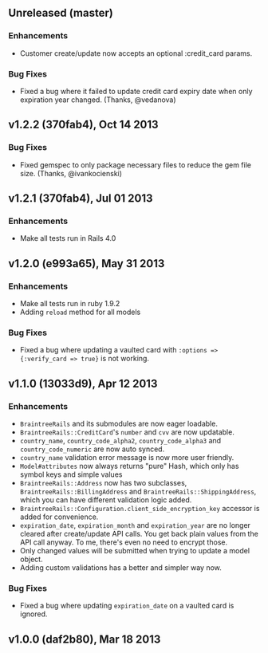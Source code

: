 ## Unreleased (master)
### Enhancements
  * Customer create/update now accepts an optional :credit_card params.

### Bug Fixes
  * Fixed a bug where it failed to update credit card expiry date when only expiration year changed. (Thanks, @vedanova)
  
## v1.2.2 (370fab4), Oct 14 2013
### Bug Fixes
  * Fixed gemspec to only package necessary files to reduce the gem file size. (Thanks, @ivankocienski)

## v1.2.1 (370fab4), Jul 01 2013
### Enhancements
  * Make all tests run in Rails 4.0

## v1.2.0 (e993a65), May 31 2013
### Enhancements
  * Make all tests run in ruby 1.9.2
  * Adding `reload` method for all models

### Bug Fixes
  * Fixed a bug where updating a vaulted card with `:options => {:verify_card => true}` is not working.

## v1.1.0 (13033d9), Apr 12 2013
### Enhancements
  * `BraintreeRails` and its submodules are now eager loadable.
  * `BraintreeRails::CreditCard`'s `number` and `cvv` are now updatable.
  * `country_name`, `country_code_alpha2`, `country_code_alpha3` and `country_code_numeric` are now auto synced.
  * `country_name` validation error message is now more user friendly.
  * `Model#attributes` now always returns "pure" Hash, which only has symbol keys and simple values
  * `BraintreeRails::Address` now has two subclasses, `BraintreeRails::BillingAddress` and `BraintreeRails::ShippingAddress`, which you can have different validation logic added.
  * `BraintreeRails::Configuration.client_side_encryption_key` accessor is added for convenience.
  * `expiration_date`, `expiration_month` and `expiration_year` are no longer cleared after create/update API calls. You get back plain values from the API call anyway. To me, there's even no need to encrypt those.
  * Only changed values will be submitted when trying to update a model object.
  * Adding custom validations has a better and simpler way now.

### Bug Fixes
  * Fixed a bug where updating `expiration_date` on a vaulted card is ignored.

## v1.0.0 (daf2b80), Mar 18 2013
